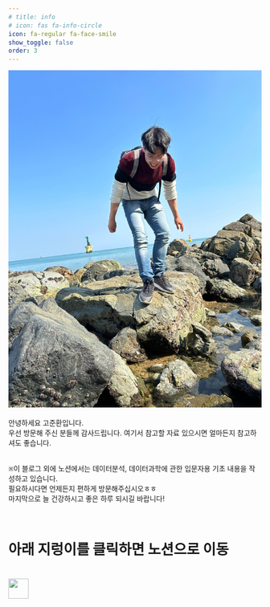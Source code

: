 ```yaml
---
# title: info
# icon: fas fa-info-circle
icon: fa-regular fa-face-smile
show_toggle: false
order: 3
---
```


![Desktop View](/assets/img/me.jpg)	<br>
<br>
안녕하세요 고준환입니다.<br>
우선 방문해 주신 분들께 감사드립니다. 여기서 참고할 자료 있으시면 얼마든지 참고하셔도 좋습니다.<br><br>

`※`이 블로그 외에 노션에서는 데이터분석, 데이터과학에 관한 입문자용 기초 내용을 작성하고 있습니다. <br>
필요하시다면 언제든지 편하게 방문해주십시오ㅎㅎ<br>
마지막으로 늘 건강하시고 좋은 하루 되시길 바랍니다!

<br>

# 아래 지렁이를 클릭하면 노션으로 이동
# <a href="https://www.notion.so/joonk2/59190ba1b7fb4d5d86f486d08f242558?v=a4e397d7ac3848fa9588b284b61825df"><img src="https://user-images.githubusercontent.com/76584961/216099537-e1b5f736-96a4-4dee-94f3-5f040a105cfa.gif" style="height: 40px; width: 40px"/> 

<!-- > Add Markdown syntax content to file `_tabs/about.md`{: .filepath } and it will show up on this page.
{: .prompt-tip } -->

<!-- # 아래 곰을 클릭하면 노션으로 이동
# [ʕ　·ᴥ·ʔ](https://www.notion.so/joonk2/59190ba1b7fb4d5d86f486d08f242558?v=a4e397d7ac3848fa9588b284b61825df)<br> -->